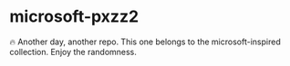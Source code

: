 ﻿# microsoft-pxzz2

🔥 Another day, another repo.
This one belongs to the microsoft-inspired collection.
Enjoy the randomness.
